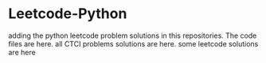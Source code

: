 # Leetcode-Python
adding the python leetcode problem solutions in this repositories. 
The code files are here.
all CTCI problems solutions are here.
some leetcode solutions are here










































































































































































































































































































































































































































































































































































































































































































































































































































































































































































































































































